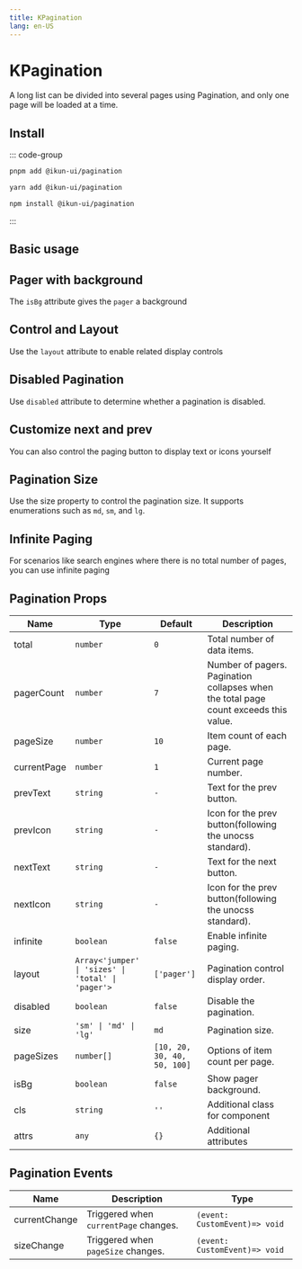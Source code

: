 ```yaml
---
title: KPagination
lang: en-US
---
```


# KPagination

A long list can be divided into several pages using Pagination, and only one page will be loaded at a time.

## Install

::: code-group

```bash [pnpm]
pnpm add @ikun-ui/pagination
```

```bash [yarn]
yarn add @ikun-ui/pagination
```

```bash [npm]
npm install @ikun-ui/pagination
```

:::

## Basic usage

<demo src="pagination/basic.svelte"  github='Pagination'></demo>

## Pager with background

The `isBg` attribute gives the `pager` a background

<demo src="pagination/background.svelte"  github='Pagination'></demo>

## Control and Layout

Use the `layout` attribute to enable related display controls

<demo src="pagination/layout.svelte"  github='Pagination'></demo>


## Disabled Pagination
Use `disabled` attribute to determine whether a pagination is disabled.

<demo src="pagination/disabled.svelte"  github='Pagination'></demo>

## Customize next and prev

You can also control the paging button to display text or icons yourself

<demo src="pagination/next.svelte"  github='Pagination'></demo>

## Pagination Size

Use the size property to control the pagination size. It supports enumerations such as `md`, `sm`, and `lg`.

<demo src="pagination/size.svelte"  github='Pagination'></demo>

## Infinite Paging
For scenarios like search engines where there is no total number of pages,   
you can use infinite paging

<demo src="pagination/infinite.svelte"  github='Pagination'></demo>

## Pagination Props

| Name        | Type                                               | Default                     | Description                                                                          |
| ----------- | -------------------------------------------------- | --------------------------- |--------------------------------------------------------------------------------------|
| total       | `number`                                           | `0`                         | Total number of data items.                                                          |
| pagerCount  | `number`                                           | `7`                         | Number of pagers. Pagination collapses when the total page count exceeds this value. |
| pageSize    | `number`                                           | `10`                        | Item count of each page.                                                             |
| currentPage | `number`                                           | `1`                         | Current page number.                                                                 |
| prevText    | `string`                                           | `-`                         | Text for the prev button.                                                            |
| prevIcon    | `string`                                           | `-`                         | Icon for the prev button(following the unocss standard).                             |
| nextText    | `string`                                           | `-`                         | Text for the next button.                                                            |
| nextIcon    | `string`                                           | `-`                         | Icon for the prev button(following the unocss standard).                             |
| infinite    | `boolean`                                          | `false`                     | Enable infinite paging.                                                              |
| layout      | `Array<'jumper' \| 'sizes' \| 'total' \| 'pager'>` | `['pager']`                 | Pagination control display order.                                                    |
| disabled    | `boolean`                                          | `false`                     | Disable the pagination.                                                              |
| size        | `'sm' \| 'md' \| 'lg'`                             | `md`                        | Pagination size.                                                                     |
| pageSizes   | `number[]`                                         | `[10, 20, 30, 40, 50, 100]` | Options of item count per page.                                                      |
| isBg        | `boolean`                                          | `false`                     | Show pager background.                                                               |
| cls         | `string`                                           | `''`                        | Additional class for component                                                       |
| attrs       | `any`                                              | `{}`                        | Additional attributes                                                                |

## Pagination Events

| Name          | Description                           | Type                          |
| ------------- | ------------------------------------- | ----------------------------- |
| currentChange | Triggered when `currentPage` changes. | `(event: CustomEvent)=> void` |
| sizeChange    | Triggered when `pageSize` changes.    | `(event: CustomEvent)=> void` |
